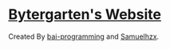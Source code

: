 # [Bytergarten's Website](https://bytergarten.github.io/)
Created By <a href="https://github.com/bai-programming">bai-programming</a> and <a href="https://github.com/Samuelhzx">Samuelhzx</a>.